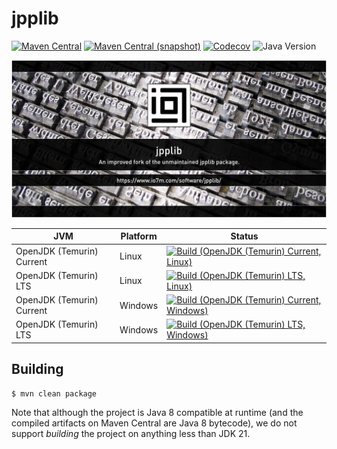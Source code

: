 jpplib
===

[![Maven Central](https://img.shields.io/maven-central/v/com.io7m.jpplib/com.io7m.jpplib.svg?style=flat-square)](http://search.maven.org/#search%7Cga%7C1%7Cg%3A%22com.io7m.jpplib%22)
[![Maven Central (snapshot)](https://img.shields.io/nexus/s/com.io7m.jpplib/com.io7m.jpplib?server=https%3A%2F%2Fs01.oss.sonatype.org&style=flat-square)](https://s01.oss.sonatype.org/content/repositories/snapshots/com/io7m/jpplib/)
[![Codecov](https://img.shields.io/codecov/c/github/io7m-com/jpplib.svg?style=flat-square)](https://codecov.io/gh/io7m-com/jpplib)
![Java Version](https://img.shields.io/badge/8-java?label=java&color=007fff)

![com.io7m.jpplib](./src/site/resources/jpplib.jpg?raw=true)

| JVM | Platform | Status |
|-----|----------|--------|
| OpenJDK (Temurin) Current | Linux | [![Build (OpenJDK (Temurin) Current, Linux)](https://img.shields.io/github/actions/workflow/status/io7m-com/jpplib/main.linux.temurin.current.yml)](https://www.github.com/io7m-com/jpplib/actions?query=workflow%3Amain.linux.temurin.current)|
| OpenJDK (Temurin) LTS | Linux | [![Build (OpenJDK (Temurin) LTS, Linux)](https://img.shields.io/github/actions/workflow/status/io7m-com/jpplib/main.linux.temurin.lts.yml)](https://www.github.com/io7m-com/jpplib/actions?query=workflow%3Amain.linux.temurin.lts)|
| OpenJDK (Temurin) Current | Windows | [![Build (OpenJDK (Temurin) Current, Windows)](https://img.shields.io/github/actions/workflow/status/io7m-com/jpplib/main.windows.temurin.current.yml)](https://www.github.com/io7m-com/jpplib/actions?query=workflow%3Amain.windows.temurin.current)|
| OpenJDK (Temurin) LTS | Windows | [![Build (OpenJDK (Temurin) LTS, Windows)](https://img.shields.io/github/actions/workflow/status/io7m-com/jpplib/main.windows.temurin.lts.yml)](https://www.github.com/io7m-com/jpplib/actions?query=workflow%3Amain.windows.temurin.lts)|

## Building

```
$ mvn clean package
```

Note that although the project is Java 8 compatible at runtime (and the compiled
artifacts on Maven Central are Java 8 bytecode), we do not support _building_ the
project on anything less than JDK 21.

